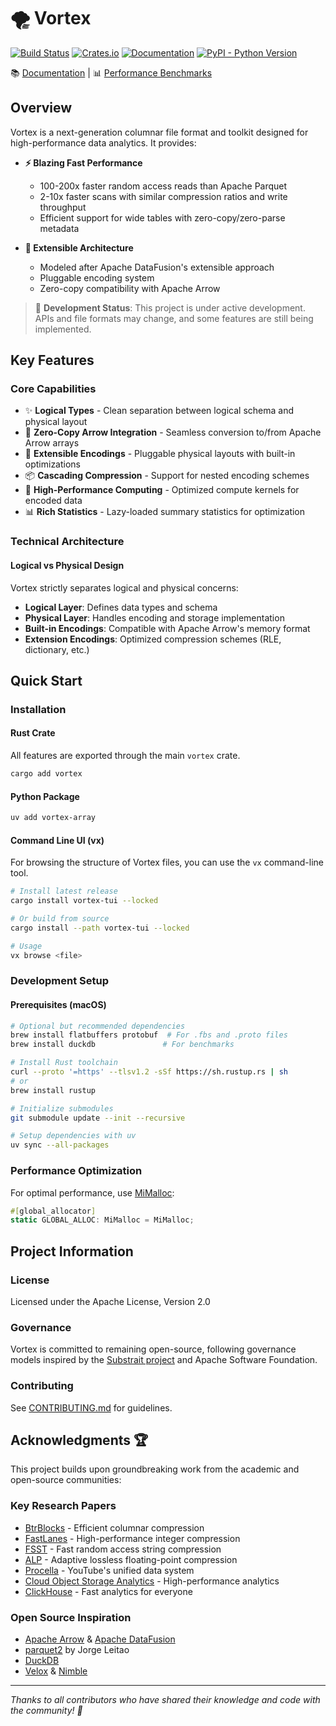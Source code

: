 🌪️ Vortex
=========

[![Build Status](https://github.com/fulcrum-so/vortex/actions/workflows/ci.yml/badge.svg)](https://github.com/spiraldb/vortex/actions)
[![Crates.io](https://img.shields.io/crates/v/vortex-array.svg)](https://crates.io/crates/vortex-array)
[![Documentation](https://docs.rs/vortex-array/badge.svg)](https://docs.rs/vortex-array)
[![PyPI - Python Version](https://img.shields.io/pypi/pyversions/vortex-array)](https://pypi.org/project/vortex-array/)

📚 [Documentation](https://docs.vortex.dev/) | 📊 [Performance Benchmarks](https://bench.vortex.dev)

## Overview

Vortex is a next-generation columnar file format and toolkit designed for high-performance data analytics. It provides:

- **⚡️ Blazing Fast Performance**
    - 100-200x faster random access reads than Apache Parquet
    - 2-10x faster scans with similar compression ratios and write throughput
    - Efficient support for wide tables with zero-copy/zero-parse metadata

- **🔧 Extensible Architecture**
    - Modeled after Apache DataFusion's extensible approach
    - Pluggable encoding system
    - Zero-copy compatibility with Apache Arrow

> 🚧 **Development Status**: This project is under active development. APIs and file formats may change, and some
> features are still being implemented.

## Key Features

### Core Capabilities

- ✨ **Logical Types** - Clean separation between logical schema and physical layout
- 🔄 **Zero-Copy Arrow Integration** - Seamless conversion to/from Apache Arrow arrays
- 🧩 **Extensible Encodings** - Pluggable physical layouts with built-in optimizations
- 📦 **Cascading Compression** - Support for nested encoding schemes
- 🚀 **High-Performance Computing** - Optimized compute kernels for encoded data
- 📊 **Rich Statistics** - Lazy-loaded summary statistics for optimization

### Technical Architecture

#### Logical vs Physical Design

Vortex strictly separates logical and physical concerns:

- **Logical Layer**: Defines data types and schema
- **Physical Layer**: Handles encoding and storage implementation
- **Built-in Encodings**: Compatible with Apache Arrow's memory format
- **Extension Encodings**: Optimized compression schemes (RLE, dictionary, etc.)

## Quick Start

### Installation

#### Rust Crate

All features are exported through the main `vortex` crate.

```bash
cargo add vortex
```

#### Python Package

```bash
uv add vortex-array
```

#### Command Line UI (vx)

For browsing the structure of Vortex files, you can use the `vx` command-line tool.

```bash
# Install latest release
cargo install vortex-tui --locked

# Or build from source
cargo install --path vortex-tui --locked

# Usage
vx browse <file>
```

### Development Setup

#### Prerequisites (macOS)

```bash
# Optional but recommended dependencies
brew install flatbuffers protobuf  # For .fbs and .proto files
brew install duckdb               # For benchmarks

# Install Rust toolchain
curl --proto '=https' --tlsv1.2 -sSf https://sh.rustup.rs | sh
# or
brew install rustup

# Initialize submodules
git submodule update --init --recursive

# Setup dependencies with uv
uv sync --all-packages
```

### Performance Optimization

For optimal performance, use [MiMalloc](https://github.com/microsoft/mimalloc):

```rust
#[global_allocator]
static GLOBAL_ALLOC: MiMalloc = MiMalloc;
```

## Project Information

### License

Licensed under the Apache License, Version 2.0

### Governance

Vortex is committed to remaining open-source, following governance models inspired by
the [Substrait project](https://substrait.io/governance/) and Apache Software Foundation.

### Contributing

See [CONTRIBUTING.md](CONTRIBUTING.md) for guidelines.

## Acknowledgments 🏆

This project builds upon groundbreaking work from the academic and open-source communities:

### Key Research Papers

- [BtrBlocks](https://www.cs.cit.tum.de/fileadmin/w00cfj/dis/papers/btrblocks.pdf) - Efficient columnar compression
- [FastLanes](https://www.vldb.org/pvldb/vol16/p2132-afroozeh.pdf) - High-performance integer compression
- [FSST](https://www.vldb.org/pvldb/vol13/p2649-boncz.pdf) - Fast random access string compression
- [ALP](https://ir.cwi.nl/pub/33334/33334.pdf) - Adaptive lossless floating-point compression
- [Procella](https://dl.acm.org/citation.cfm?id=3360438) - YouTube's unified data system
- [Cloud Object Storage Analytics](https://www.durner.dev/app/media/papers/anyblob-vldb23.pdf) - High-performance
  analytics
- [ClickHouse](https://www.vldb.org/pvldb/vol17/p3731-schulze.pdf) - Fast analytics for everyone

### Open Source Inspiration

- [Apache Arrow](https://arrow.apache.org) & [Apache DataFusion](https://github.com/apache/datafusion)
- [parquet2](https://github.com/jorgecarleitao/parquet2) by Jorge Leitao
- [DuckDB](https://github.com/duckdb/duckdb)
- [Velox](https://github.com/facebookincubator/velox) & [Nimble](https://github.com/facebookincubator/nimble)

---
*Thanks to all contributors who have shared their knowledge and code with the community! 🚀*
